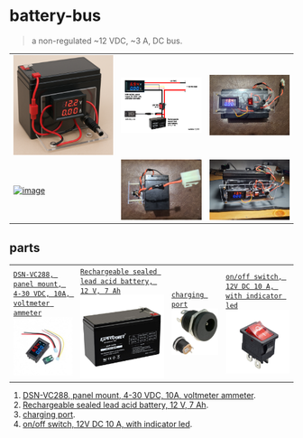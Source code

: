 # battery-bus

> a non-regulated ~12 VDC, ~3 A, DC bus.

|   |   |   |
| --- | --- | --- |
| [![image](https://github.com/kamangir/assets2/raw/main/battery-bus/concept.png?raw=true)](https://github.com/kamangir/assets2/raw/main/battery-bus/concept.png?raw=true) | [![image](https://github.com/kamangir/bluer-designs//blob/main/battery-bus/electrical/wiring.png?raw=true)](https://github.com/kamangir/bluer-designs//blob/main/battery-bus/electrical/wiring.svg) | [![image](https://github.com/kamangir/assets2/raw/main/battery-bus/20251007_220642.jpg?raw=true)](https://github.com/kamangir/assets2/raw/main/battery-bus/20251007_220642.jpg?raw=true) |
| [![image](https://github.com/kamangir/assets2/raw/main/battery-bus/20251007_220520.jpg?raw=true)](https://github.com/kamangir/assets2/raw/main/battery-bus/20251007_220520.jpg?raw=true) | [![image](https://github.com/kamangir/assets2/raw/main/battery-bus/20251007_220601.jpg?raw=true)](https://github.com/kamangir/assets2/raw/main/battery-bus/20251007_220601.jpg?raw=true) | [![image](https://github.com/kamangir/assets2/raw/main/battery-bus/20251007_221902.jpg?raw=true)](https://github.com/kamangir/assets2/raw/main/battery-bus/20251007_221902.jpg?raw=true) |

## parts

|   |   |   |   |
| --- | --- | --- | --- |
| [`DSN-VC288, panel mount, 4-30 VDC, 10A, voltmeter ammeter`](./parts/dsn-vc288.md) [![image](https://github.com/kamangir/assets2/raw/main/bluer-sbc/parts/dsn-vc288.jpg?raw=true)](./parts/dsn-vc288.md)  | [`Rechargeable sealed lead acid battery, 12 V, 7 Ah`](./parts/SLA-Battery.md) [![image](https://github.com/kamangir/assets2/raw/main/bluer-sbc/parts/battery.png?raw=true)](./parts/SLA-Battery.md)  | [`charging port`](./parts/charging-port.md) [![image](https://github.com/kamangir/assets2/raw/main/bluer-sbc/parts/charging-port.jpg?raw=true)](./parts/charging-port.md)  | [`on/off switch, 12V DC 10 A, with indicator led`](./parts/on-off-switch.md) [![image](https://github.com/kamangir/assets2/raw/main/bluer-sbc/parts/on-off-switch.png?raw=true)](./parts/on-off-switch.md)  |

1. [DSN-VC288, panel mount, 4-30 VDC, 10A, voltmeter ammeter](./parts/dsn-vc288.md).
1. [Rechargeable sealed lead acid battery, 12 V, 7 Ah](./parts/SLA-Battery.md).
1. [charging port](./parts/charging-port.md).
1. [on/off switch, 12V DC 10 A, with indicator led](./parts/on-off-switch.md).
